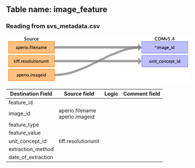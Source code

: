 ## Table name: image_feature

### Reading from svs_metadata.csv

![](md_files/image2.png)

| Destination Field | Source field | Logic | Comment field |
| --- | --- | --- | --- |
| feature_id |  |  |  |
| image_id | aperio.filename<br>aperio.imageid |  |  |
| feature_type |  |  |  |
| feature_value |  |  |  |
| unit_concept_id | tiff.resolutionunit |  |  |
| extraction_method |  |  |  |
| date_of_extraction |  |  |  |


